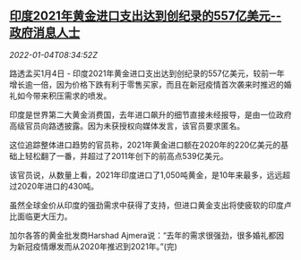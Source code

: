 <!--1641286862000-->
[印度2021年黄金进口支出达到创纪录的557亿美元--政府消息人士](https://cn.reuters.com/article/india-2021-bullion-import-0104-idCNKBS2JE0IS)
------

<div><i>2022-01-04T08:34:52Z</i></div><p>路透孟买1月4日 - 印度2021年黄金进口支出达到创纪录的557亿美元，较前一年增长逾一倍，因为价格下跌有利于零售买家，而且在新冠疫情首次袭来时推迟的婚礼如今带来积压需求的喷发。</p><p>印度是世界第二大黄金消费国，去年进口飙升的细节直接未经报导，是由一位政府高级官员向路透披露。因为未获授权向媒体发言，该官员要求匿名。</p><p>这位追踪整体进口趋势的官员称，2021年黄金进口额在2020年的220亿美元的基础上轻松翻了一番，并超过了2011年创下的前高点539亿美元。</p><p>该官员说，从数量上看，2021年印度进口了1,050吨黄金，是10年来最多，远远超过2020年进口的430吨。</p><p>虽然全球金价从印度的强劲需求中获得了支持，但进口黄金支出将使疲软的印度卢比面临更大压力。</p><p>加尔各答的黄金批发商Harshad Ajmera说：“去年的需求很强劲，很多婚礼都因为新冠疫情爆发而从2020年推迟到2021年。”(完)</p>
